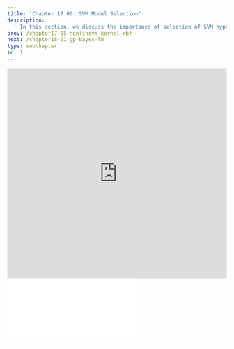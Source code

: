 ```yaml
---
title: 'Chapter 17.06: SVM Model Selection'
description:
  ' In this section, we discuss the importance of selection of SVM hyperparameters. '
prev: /chapter17-05-nonlinsvm-kernel-rbf
next: /chapter18-01-gp-bayes-lm
type: subchapter
id: 1
---
```



<!-- Hier jetzt die neuen Links einpflegen -->


<exercise id="1" title="Video Lecture">
<iframe width="100%" height="480" src="https://www.youtube.com/embed/drcLf-c9Tv8" frameborder="0" allow="accelerometer; autoplay; encrypted-media; gyroscope; picture-in-picture" allowfullscreen></iframe>
</exercise>

<exercise id="2" title="Slides">
<object data="pdfs/17/slides-nonlinsvm-modelsel.pdf" type="application/pdf" style="width:100%;height:480px">
    <embed src="pdfs/17/slides-nonlinsvm-modelsel.pdf" type="application/pdf" />
</object>
</exercise>

